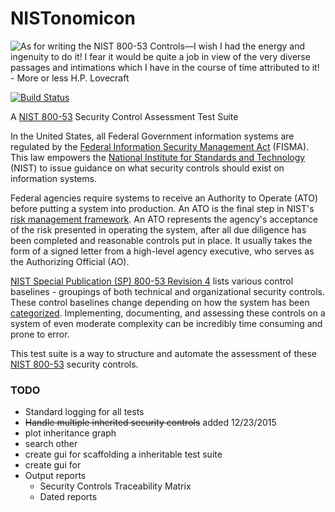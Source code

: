 # NISTonomicon

![As for writing the NIST 800-53 Controls—I wish I had the energy and ingenuity to do it! I fear it would be quite a job in view of the very diverse passages and intimations which I have in the course of time attributed to it! - More or less H.P. Lovecraft](http://i.imgur.com/BGA3AUK.png?1)

[![Build Status](https://travis-ci.org/hortinstein/NISTonomicon.svg)](https://travis-ci.org/hortinstein/NISTonomicon)

A [NIST 800-53](https://web.nvd.nist.gov/view/800-53/home) Security Control Assessment Test Suite

In the United States, all Federal Government information systems are regulated by the [Federal Information Security Management Act](http://en.wikipedia.org/wiki/Federal_Information_Security_Management_Act_of_2002) (FISMA). This law empowers the [National Institute for Standards and Technology](http://www.nist.gov/) (NIST) to issue guidance on what security controls should exist on information systems.

Federal agencies require systems to receive an Authority to Operate (ATO) before putting a system into production. An ATO is the final step in NIST's [risk management framework](http://csrc.nist.gov/groups/SMA/fisma/framework.html). An ATO represents the agency's acceptance of the risk presented in operating the system, after all due diligence has been completed and reasonable controls put in place. It usually takes the form of a signed letter from a high-level agency executive, who serves as the Authorizing Official (AO).

[NIST Special Publication (SP) 800-53 Revision 4](http://csrc.nist.gov/groups/SMA/fisma/controls.html) lists various control baselines - groupings of both technical and organizational security controls. These control baselines change depending on how the system has been [categorized](http://csrc.nist.gov/groups/SMA/fisma/categorization.html). Implementing, documenting, and assessing these controls on a system of even moderate complexity can be incredibly time consuming and prone to error.

This test suite is a way to structure and automate the assessment of these [NIST 800-53](https://web.nvd.nist.gov/view/800-53/home) security controls.  


### TODO
- Standard logging for all tests
- ~~Handle multiple inherited security controls~~  added 12/23/2015
- plot inheritance graph
- search other 
- create gui for scaffolding a inheritable test suite
- create gui for 
- Output reports 
    - Security Controls Traceability Matrix 
    - Dated reports
